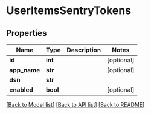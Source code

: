 # UserItemsSentryTokens

## Properties
Name | Type | Description | Notes
------------ | ------------- | ------------- | -------------
**id** | **int** |  | [optional] 
**app_name** | **str** |  | [optional] 
**dsn** | **str** |  | 
**enabled** | **bool** |  | [optional] 

[[Back to Model list]](../README.md#documentation-for-models) [[Back to API list]](../README.md#documentation-for-api-endpoints) [[Back to README]](../README.md)


